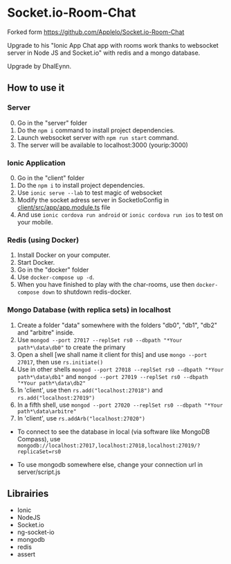 # Socket.io-Room-Chat

Forked form https://github.com/Applelo/Socket.io-Room-Chat

Upgrade to his "Ionic App Chat app with rooms work thanks to websocket server in Node JS and Socket.io" with redis and a mongo database.

Upgrade by DhalEynn.


## How to use it

### Server

0. Go in the "server" folder
1. Do the `npm i` command to install project dependencies.
2. Launch websocket server with `npm run start` command.
3. The server will be available to localhost:3000 (yourip:3000)

### Ionic Application

0. Go in the "client" folder
1. Do the `npm i` to install project dependencies.
2. Use `ionic serve --lab` to test magic of websocket
3. Modify the socket adress server in SocketIoConfig in [client/src/app/app.module.ts](client/src/app/app.module.ts) file
3. And use `ionic cordova run android` or `ionic cordova run ios` to test on your mobile.

### Redis (using Docker)

1. Install Docker on your computer.
2. Start Docker.
3. Go in the "docker" folder
4. Use `docker-compose up -d`.
5. When you have finished to play with the char-rooms, use then `docker-compose down` to shutdown redis-docker.

### Mongo Database (with replica sets) in localhost

1. Create a folder "data" somewhere with the folders "db0", "db1", "db2" and "arbitre" inside.
2. Use `mongod --port 27017 --replSet rs0 --dbpath "*Your path*\data\db0"` to create the primary
3. Open a shell [we shall name it client for this] and use `mongo --port 27017`, then use `rs.initiate()`
4. Use in other shells `mongod --port 27018 --replSet rs0 --dbpath "*Your path*\data\db1"` and `mongod --port 27019 --replSet rs0 --dbpath "*Your path*\data\db2"`
5. In 'client', use then `rs.add("localhost:27018")` and `rs.add("localhost:27019")`
6. In a fifth shell, use `mongod --port 27020 --replSet rs0 --dbpath "*Your path*\data\arbitre"`
7. In 'client', use `rs.addArb("localhost:27020")`
* To connect to see the database in local (via software like MongoDB Compass), use `mongodb://localhost:27017,localhost:27018,localhost:27019/?replicaSet=rs0`

* To use mongodb somewhere else, change your connection url in server/script.js

## Librairies

* Ionic
* NodeJS
* Socket.io
* ng-socket-io
* mongodb
* redis
* assert

